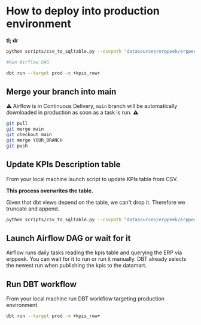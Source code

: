 # How to deploy into production environment

**tl; dr**

```bash
python scripts/csv_to_sqltable.py --csvpath "datasources/erppeek/erppeek_kpis_test.csv" --dbapi "postgresql://somenergia:PASSWORD@puppis.somenergia.lan:5432/dades" --schema prod_operational --table erppeek_kpis_description --ifexists append --truncate

#Run Airflow DAG

dbt run --target prod -m +kpis_row+
```

## Merge your branch into main

:warning: Airflow is in Continuous Delivery, `main` branch will be automatically downloaded in production as soon as a task is run. :warning:

```bash
git pull
git merge main
git checkout main
git merge YOUR_BRANCH
git push
```

## Update KPIs Description table

From your local machine launch script to update KPIs table from CSV.

**This process overwrites the table.**

Given that dbt views depend on the table, we can't drop it. Therefore we truncate and append.

```bash
python scripts/csv_to_sqltable.py --csvpath "datasources/erppeek/erppeek_kpis_test.csv" --dbapi "postgresql://somenergia:PASSWORD@puppis.somenergia.lan:5432/dades" --schema prod_operational --table erppeek_kpis_description --ifexists append --truncate
```

## Launch Airflow DAG or wait for it

Airflow runs daily tasks reading the kpis table and querying the ERP via erppeek.
You can wait for it to run or run it manually.
DBT already selects the newest run when publishing the kpis to the datamart.

## Run DBT workflow

From your local machine run DBT workflow targeting production environment.

```bash
dbt run --target prod -m +kpis_row+
```
